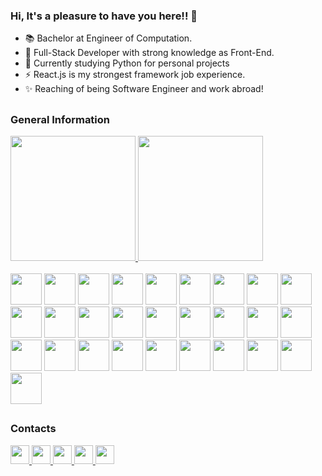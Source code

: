 ### Hi, It's a pleasure to have you here!! 👋

- 📚 Bachelor at Engineer of Computation.
- 🔭 Full-Stack Developer with strong knowledge as Front-End.
- 🌱 Currently studying Python for personal projects
- ⚡ React.js is my strongest framework job experience.
- ✨ Reaching of being Software Engineer and work abroad!

##
### General Information
<div>
  <a href="https://github.com/bgaliz">
    <img height="200em" src="https://github-readme-stats.vercel.app/api/?username=bgaliz&show_icons=true&theme=jolly&include_all_commits=true&count_private=true"/>
    <img height="200em" src="https://github-readme-stats.vercel.app/api/top-langs/?username=bgaliz&layout=compact&langs_count=16&theme=jolly"/>
  </a>
</div>
<br>
<div>
  <img height="50em" src="https://cdn.jsdelivr.net/gh/devicons/devicon/icons/figma/figma-original.svg" />
  <img height="50em" src="https://cdn.jsdelivr.net/gh/devicons/devicon/icons/react/react-original.svg" />
  <img height="50em" src="https://cdn.jsdelivr.net/gh/devicons/devicon/icons/nodejs/nodejs-original.svg" />
  <img height="50em" src="https://cdn.jsdelivr.net/gh/devicons/devicon/icons/git/git-original.svg" />
  <img height="50em" src="https://cdn.jsdelivr.net/gh/devicons/devicon/icons/gitlab/gitlab-original.svg" />
  <img height="50em" src="https://cdn.jsdelivr.net/gh/devicons/devicon/icons/storybook/storybook-original.svg" />
  <img height="50em"src="https://cdn.jsdelivr.net/gh/devicons/devicon/icons/css3/css3-original.svg" />
  <img height="50em" src="https://cdn.jsdelivr.net/gh/devicons/devicon/icons/typescript/typescript-original.svg" />
  <img height="50em" src="https://cdn.jsdelivr.net/gh/devicons/devicon/icons/javascript/javascript-original.svg" />
  <img height="50em" src="https://cdn.jsdelivr.net/gh/devicons/devicon/icons/tailwindcss/tailwindcss-original.svg" />
  <img height="50em" src="https://cdn.jsdelivr.net/gh/devicons/devicon/icons/bootstrap/bootstrap-original.svg" />
  <img height="50em" src="https://cdn.jsdelivr.net/gh/devicons/devicon/icons/babel/babel-original.svg" />
  <img height="50em" src="https://cdn.jsdelivr.net/gh/devicons/devicon/icons/debian/debian-original.svg" />
  <img height="50em" src="https://cdn.jsdelivr.net/gh/devicons/devicon/icons/mongodb/mongodb-original.svg" />
  <img height="50em" src="https://cdn.jsdelivr.net/gh/devicons/devicon/icons/postgresql/postgresql-original.svg" />
  <img height="50em" src="https://cdn.jsdelivr.net/gh/devicons/devicon/icons/sqlite/sqlite-original.svg" />
  <img height="50em" src="https://cdn.jsdelivr.net/gh/devicons/devicon/icons/redux/redux-original.svg" />
  <img height="50em" src="https://cdn.jsdelivr.net/gh/devicons/devicon/icons/sentry/sentry-original.svg" />
  <img height="50em" src="https://cdn.jsdelivr.net/gh/devicons/devicon/icons/heroku/heroku-original.svg" />
  <img height="50em" src="https://cdn.jsdelivr.net/gh/devicons/devicon/icons/vercel/vercel-original.svg" />
  <img height="50em" src="https://cdn.jsdelivr.net/gh/devicons/devicon/icons/express/express-original.svg" />
  <img height="50em" src="https://cdn.jsdelivr.net/gh/devicons/devicon/icons/filezilla/filezilla-original.svg" />
  <img height="50em" src="https://cdn.jsdelivr.net/gh/devicons/devicon/icons/firebase/firebase-original.svg" />
  <img height="50em" src="https://cdn.jsdelivr.net/gh/devicons/devicon/icons/postman/postman-original.svg" />
  <img height="50em" src="https://cdn.jsdelivr.net/gh/devicons/devicon/icons/insomnia/insomnia-original.svg" />
  <img height="50em" src="https://cdn.jsdelivr.net/gh/devicons/devicon/icons/cypressio/cypressio-original.svg" />
  <img height="50em" src="https://cdn.jsdelivr.net/gh/devicons/devicon/icons/jira/jira-original.svg" />
  <img height="50em" src="https://cdn.jsdelivr.net/gh/devicons/devicon/icons/trello/trello-original.svg" />
</div>
  
##
  
### Contacts
<div >
  <a target="_blank" href="https://www.linkedin.com/in/brunogaliz/">
    <img height="30em" src="https://img.shields.io/badge/LinkedIn-0077B5?style=for-the-badge&logo=linkedin&logoColor=white"/>
  </a>
  <a target="_blank" href="https://www.instagram.com/bruno.galiz/">
    <img height="30em" src="https://img.shields.io/badge/Instagram-E4405F?style=for-the-badge&logo=instagram&logoColor=white"/>
  </a>
  <a target="_blank" href="mailto:brunogaliz2@gmail.com">
    <img height="30em" src="https://img.shields.io/badge/Gmail-D14836?style=for-the-badge&logo=gmail&logoColor=white"/>
  </a>
  <a target="_blank" href="https://twitch.tv/gaaliz">
    <img height="30em" src="https://img.shields.io/badge/Twitch-9146FF?style=for-the-badge&logo=twitch&logoColor=white"/>
  </a>
  <a target="_blank" href="https://www.youtube.com/channel/UCw2EntATHf1eOlR9t1_OCVA">
    <img height="30em" src="https://img.shields.io/badge/YouTube-FF0000?style=for-the-badge&logo=youtube&logoColor=white"/>
  </a>
</div>

<!--
**bgaliz/bgaliz** is a ✨ _special_ ✨ repository because its `README.md` (this file) appears on your GitHub profile.

Here are some ideas to get you started:

- 🔭 I’m currently working on ...
- 🌱 I’m currently learning ...
- 👯 I’m looking to collaborate on ...
- 🤔 I’m looking for help with ...
- 💬 Ask me about ...
- 📫 How to reach me: ...
- 😄 Pronouns: ...
- ⚡ Fun fact: ...
-->
